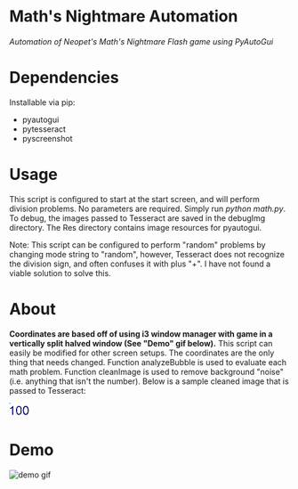 # Math's Nightmare Automation
###### Automation of Neopet's Math's Nightmare Flash game using PyAutoGui

# Dependencies
Installable via pip:
* pyautogui 
* pytesseract
* pyscreenshot

# Usage
This script is configured to start at the start screen, and will perform division problems. No parameters are required. Simply run *python math.py*. To debug, the images passed to Tesseract are saved in the debugImg directory. The Res directory contains image resources for pyautogui.

Note: This script can be configured to perform "random" problems by changing mode string to "random", however, Tesseract does not recognize the division sign, and often confuses it with plus "+". I have not found a viable solution to solve this.

# About
 **Coordinates are based off of using i3 window manager with game in a vertically split halved window (See "Demo" gif below).** This script can easily be modified for other screen setups. The coordinates are the only thing that needs changed. Function analyzeBubble is used to evaluate each math problem. Function cleanImage is used to remove background "noise" (i.e. anything that isn't the number). Below is a sample cleaned image that is passed to Tesseract:
 
 
![demo gif](debugImg/num1boxNum1-reiter.png)
 
 




# Demo
![demo gif](demo.gif)

